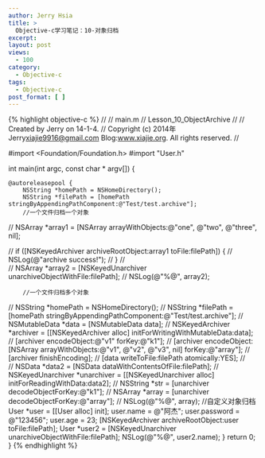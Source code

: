 ```yaml
---
author: Jerry Hsia
title: >
  Objective-c学习笔记：10-对象归档
excerpt:
layout: post
views:
  - 100
category:
  - Objective-c
tags:
  - Objective-c
post_format: [ ]
---
```

{% highlight objective-c %}
//
//  main.m
//  Lesson_10_ObjectArchive
//
//  Created by Jerry on 14-1-4.
//  Copyright (c) 2014年 Jerry<xiajie9916@gmail.com> Blog:www.xiajie.org. All rights reserved.
//

#import <Foundation/Foundation.h>
#import "User.h"

int main(int argc, const char * argv[])
{

    @autoreleasepool {
        NSString *homePath = NSHomeDirectory();
        NSString *filePath = [homePath stringByAppendingPathComponent:@"Test/test.archive"];
        //一个文件归档一个对象
//        NSArray *array1 = [NSArray arrayWithObjects:@"one", @"two", @"three", nil];

//        if ([NSKeyedArchiver archiveRootObject:array1 toFile:filePath]) {
//            NSLog(@"archive success!");
//        }
//        
//        NSArray *array2 = [NSKeyedUnarchiver unarchiveObjectWithFile:filePath];
//        NSLog(@"%@", array2);

        //一个文件归档多个对象
//        NSString *homePath = NSHomeDirectory();
//        NSString *filePath = [homePath stringByAppendingPathComponent:@"Test/test.archive"];
//        NSMutableData *data = [NSMutableData data];
//        NSKeyedArchiver *archiver = [[NSKeyedArchiver alloc] initForWritingWithMutableData:data];
//        [archiver encodeObject:@"v1" forKey:@"k1"];
//        [archiver encodeObject:[NSArray arrayWithObjects:@"v1", @"v2", @"v3", nil] forKey:@"array"];
//        [archiver finishEncoding];
//        [data writeToFile:filePath atomically:YES];
//        
//        NSData *data2 = [NSData dataWithContentsOfFile:filePath];
//        NSKeyedUnarchiver *unarchiver = [[NSKeyedUnarchiver alloc] initForReadingWithData:data2];
//        NSString *str = [unarchiver decodeObjectForKey:@"k1"];
//        NSArray *array = [unarchiver decodeObjectForKey:@"array"];
//        NSLog(@"%@", array);
        //自定义对象归档
        User *user = [[User alloc] init];
        user.name = @"阿杰";
        user.password = @"123456";
        user.age = 23;
        [NSKeyedArchiver archiveRootObject:user toFile:filePath];
        User *user2 = [NSKeyedUnarchiver unarchiveObjectWithFile:filePath];
        NSLog(@"%@", user2.name);
    }
    return 0;
}
{% endhighlight %}
